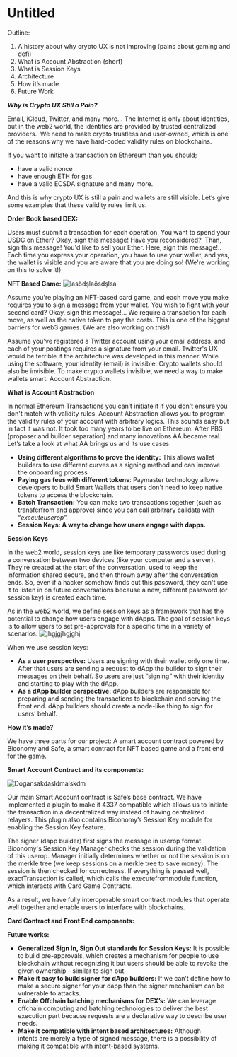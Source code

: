 # Untitled

Outline:

1. A history about why crypto UX is not improving (pains about gaming and defi)
2. What is Account Abstraction (short)
3. What is Session Keys
4. Architecture
5. How it’s made
6. Future Work

***Why is Crypto UX Still a Pain?***

Email, iCloud, Twitter, and many more... The Internet is only about identities, but in the web2 world, the identities are provided by trusted centralized providers.  We need to make crypto trustless and user-owned, which is one of the reasons why we have hard-coded validity rules on blockchains.

If you want to initiate a transaction on Ethereum than you should;

- have a valid nonce
- have enough ETH for gas
- have a valid ECSDA signature and many more.

And this is why crypto UX is still a pain and wallets are still visible. Let’s give some examples that these validity rules limit us.

**Order Book based DEX:**

Users must submit a transaction for each operation. You want to spend your USDC on Ether? Okay, sign this message! Have you reconsidered?  Than, sign this message! You'd like to sell your Ether. Here, sign this message!.. Each time you express your operation, you have to use your wallet, and yes, the wallet is visible and you are aware that you are doing so! (We're working on this to solve it!)

**NFT Based Game:**
![lasödşlaösdşlsa](https://github.com/itublockchain/eth-paris-session-key/assets/71966179/dbb8eda3-d677-4df0-8345-3b50d6a38cea)

Assume you're playing an NFT-based card game, and each move you make requires you to sign a message from your wallet. You wish to fight with your second card? Okay, sign this message!... We require a transaction for each move, as well as the native token to pay the costs. This is one of the biggest barriers for web3 games. (We are also working on this!)

Assume you've registered a Twitter account using your email address, and each of your postings requires a signature from your email. Twitter's UX would be terrible if the architecture was developed in this manner. While using the software, your identity (email) is invisible. Crypto wallets should also be invisible. To make crypto wallets invisible, we need a way to make wallets smart: Account Abstraction.

**What is Account Abstraction**

In normal Ethereum Transactions you can’t initiate it if you don't ensure you don't match with validity rules. Account Abstraction allows you to program the validity rules of your account with arbitrary logics. This sounds easy but in fact it was not. It took too many years to be live on Ethereum. After PBS (proposer and builder separation) and many innovations AA became real. Let’s take a look at what AA brings us and its use cases.

- **Using different algorithms to prove the identity:** This allows wallet builders to use different curves as a signing method and can improve the onboarding process
- **Paying gas fees with different tokens**: Paymaster technology allows developers to build Smart Wallets that users don't need to keep native tokens to access the blockchain.
- **Batch Transaction:** You can make two transactions together (such as transferfrom and approve) since you can call arbitrary calldata with “*executeuserop”.*
- **Session Keys: A way to change how users engage with dapps.**

**Session Keys**

In the web2 world, session keys are like temporary passwords used during a conversation between two devices (like your computer and a server). They're created at the start of the conversation, used to keep the information shared secure, and then thrown away after the conversation ends. So, even if a hacker somehow finds out this password, they can't use it to listen in on future conversations because a new, different password (or session key) is created each time.

As in the web2 world, we define session keys as a framework that has the potential to change how users engage with dApps. The goal of session keys is to allow users to set pre-approvals for a specific time in a variety of scenarios.
![jhgjgjhgjghj](https://github.com/itublockchain/eth-paris-session-key/assets/71966179/e95d5122-e9f4-43f4-b922-0453b5c4848d)

When we use session keys:

- **As a user perspective:** Users are signing with their wallet only one time. After that users are sending a request to dApp the builder to sign their messages on their behalf. So users are just “signing” with their identity and starting to play with the dApp.
- **As a dApp builder perspective:** dApp builders are responsible for preparing and sending the transactions to blockchain and serving the front end. dApp builders should create a node-like thing to sign for users’ behalf.

**How it’s made?**

We have three parts for our project: A smart account contract powered by Biconomy and Safe, a smart contract for NFT based game and a front end for the game.

**Smart Account Contract and its components:**

![Dogansakdasldmalskdm](https://github.com/itublockchain/eth-paris-session-key/assets/71966179/54e9e892-5490-4bd4-b909-0886630f56e8)


Our main Smart Account contract is Safe’s base contract. We have implemented a plugin to make it 4337 compatible which allows us to initiate the transaction in a decentralized way instead of having centralized relayers. This plugin also contains Biconomy’s Session Key module for enabling the Session Key feature.

The signer (dapp builder) first signs the message in userop format. Biconomy's Session Key Manager checks the session during the validation of this userop. Manager initially determines whether or not the session is on the merkle tree (we keep sessions on a merkle tree to save money). The session is then checked for correctness. If everything is passed well, exactTransaction is called, which calls the executefrommodule function, which interacts with Card Game Contracts.

As a result, we have fully interoperable smart contract modules that operate well together and enable users to interface with blockchains.

**Card Contract and Front End components:**

**Future works:**

- **Generalized Sign In, Sign Out standards for Session Keys:** It is possible to build pre-approvals, which creates a mechanism for people to use blockchain without recognizing it but users should be able to revoke the given ownership - similar to sign out.
- **Make it easy to build signer for dApp builders:** If we can’t define how to make a secure signer for your dapp than the signer mechanism can be vulnerable to attacks.
- **Enable Offchain batching mechanisms for DEX’s:** We can leverage offchain computing and batching technologies to deliver the best execution part because requests are a declarative way to describe user needs.
- **Make it compatible with intent based architectures:** Although intents are merely a type of signed message, there is a possibility of making it compatible with intent-based systems.
